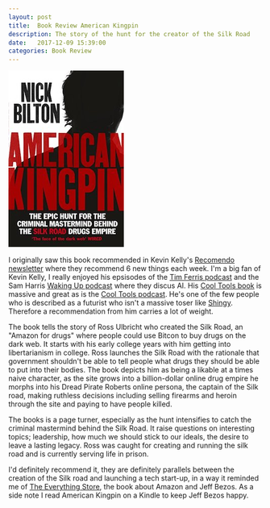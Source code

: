 ```yaml
---
layout: post
title:  Book Review American Kingpin
description: The story of the hunt for the creator of the Silk Road
date:   2017-12-09 15:39:00
categories: Book Review
---
```

<a href="https://www.amazon.co.uk/American-Kingpin-Catching-Billion-Dollar-Baron-ebook/dp/B01N03G5NZ/">
<img class="center" src="/assets/images/posts/american_kingpin_cover.jpg" />
</a>

I originally saw this book recommended in Kevin Kelly's [Recomendo newsletter](http://recomendo.com/) where they recommend 6 new things each week. I'm a big fan of Kevin Kelly, I really enjoyed his epsisodes of the [Tim Ferris podcast](https://tim.blog/2014/08/29/kevin-kelly/) and the Sam Harris [Waking Up podcast](https://www.samharris.org/podcast/item/landscapes-of-mind) where they discus AI. His [Cool Tools book](https://www.amazon.co.uk/Cool-Tools-Possibilities-Kevin-Kelly/dp/1940689007/) is massive and great as is the [Cool Tools podcast](http://kk.org/cooltools/category/podcast-2/). He's one of the few people who is described as a futurist who isn't a massive toser like [Shingy](https://www.theguardian.com/technology/2014/nov/11/who-is-shingy-aols-digital-prophet). Therefore a recommendation from him carries a lot of weight.

The book tells the story of Ross Ulbricht who created the Silk Road, an "Amazon for drugs" where people could use Bitcon to buy drugs on the dark web. It starts with his early college years with him getting into libertarianism in college. Ross launches the Silk Road with the rationale that government shouldn't be able to tell people what drugs they should be able to put into their bodies. The book depicts him as being a likable at a times naive character, as the site grows into a billion-dollar online drug empire he morphs into his Dread Pirate Roberts online persona, the captain of the Silk road, making ruthless decisions including selling firearms and heroin through the site and paying to have people killed.

The books is a page turner, especially as the hunt intensifies to catch the criminal mastermind behind the Silk Road. It raise questions on interesting topics; leadership, how much we should stick to our ideals, the desire to leave a lasting legacy. Ross was caught for creating and running the silk road and is currently serving life in prison.

I'd definitely recommend it, they are definitely parallels between the creation of the Silk road and launching a tech start-up, in a way it reminded me of [The Everything Store](https://www.amazon.co.uk/dp/B00DJ3ITKS/), the book about Amazon and Jeff Bezos. As a side note I read American Kingpin on a Kindle to keep Jeff Bezos happy.
